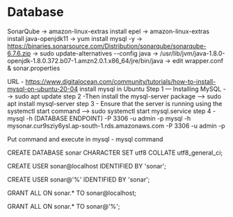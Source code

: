 # Database
SonarQube
   -> amazon-linux-extras install epel
   -> amazon-linux-extras install java-openjdk11
   -> yum install mysql -y
   -> https://binaries.sonarsource.com/Distribution/sonarqube/sonarqube-6.7.6.zip
   -> sudo update-alternatives --config java
   -> /usr/lib/jvm/java-1.8.0-openjdk-1.8.0.372.b07-1.amzn2.0.1.x86_64/jre/bin/java
   -> edit wrapper.conf & sonar.properties


URL - https://www.digitalocean.com/community/tutorials/how-to-install-mysql-on-ubuntu-20-04
install mysql in Ubuntu
Step 1 — Installing MySQL --> sudo apt update
step 2 -Then install the mysql-server package --> sudo apt install mysql-server
step 3 - Ensure that the server is running using the systemctl start command --> sudo systemctl start mysql.service
step 4 - mysql -h (DATABASE ENDPOINT) -P 3306 -u admin -p
mysql -h mysonar.cur9sziy6ysl.ap-south-1.rds.amazonaws.com -P 3306 -u admin -p

Put command and execute  in mysql - mysql command

CREATE DATABASE sonar CHARACTER SET utf8 COLLATE utf8_general_ci;

CREATE USER sonar@localhost IDENTIFIED BY 'sonar';

CREATE USER sonar@'%' IDENTIFIED BY 'sonar';

GRANT ALL ON sonar.* TO sonar@localhost;

GRANT ALL ON sonar.* TO sonar@'%';



